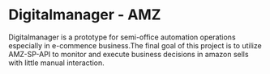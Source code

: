 # Digitalmanager - AMZ

Digitalmanager is a prototype for semi-office automation operations especially in e-commence business.The final goal of this project is to utilize AMZ-SP-API to monitor and execute business decisions in amazon sells with little manual interaction.
